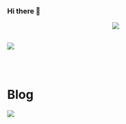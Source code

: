 ### Hi there 👋


<!-- 헤더 -->
<div align="center">
  <img src="https://capsule-render.vercel.app/api?type=waving&color=timeGradient&height=300&section=header&text=SsangSoo%20&fontSize=90">
</div>

<br>


  <img src="https://velog.velcdn.com/images/tjdtn4484/post/21c08eef-d5ae-4af6-b896-288c67680900/image.PNG"> <br> 
<!--  Ha~ Ha~ Ha~ <br> -->
</span>
</div>


<br><br>

<!-- 스택 -->
<div align="left">
<!-- <h1>Stack</h1>  -->
<!-- 언어 -->
<!--   <img src="https://img.shields.io/badge/HTML5-E34F26?style=for-the-badge&logo=html5&logoColor=white"> -->
<!--   <img src="https://img.shields.io/badge/CSS3-1572B6?style=for-the-badge&logo=css3&logoColor=white"> <br> -->
<!--   <img src="https://img.shields.io/badge/JAVA-1E8CBE?style=for-the-badge&logo=Java&logoColor=white"><br> -->

<!-- 프레임워크 -->

<!--  <img src="https://img.shields.io/badge/Spring-6DB33F?style=for-the-badge&logo=Spring&logoColor=white"> -->
<!--   <img src="https://img.shields.io/badge/SpringBoot-6DB33F?style=for-the-badge&logo=Spring Boot&logoColor=white"> -->
<!--   <img src="https://img.shields.io/badge/Spring Security-6DB33F?style=for-the-badge&logo=Spring Security&logoColor=white">  -->

<!-- JPA -->  
<!-- <img src="https://img.shields.io/badge/JPA-06AC38?style=for-the-badge&logo=JPA&logoColor=white"> -->
<!-- DB --> 
<!-- <img src="https://img.shields.io/badge/MySql-4479A1?style=for-the-badge&logo=MySQL&logoColor=white"> <br> -->
<!-- AWS -->  
<!-- <img src="https://img.shields.io/badge/Amazon EC2-FF9900?style=for-the-badge&logo=amazonec2&logoColor=white"> -->
<!-- <img src="https://img.shields.io/badge/Amazon RDS-527FFF?style=for-the-badge&logo=amazonrds&logoColor=white"> -->
<!-- Deploy -->
<!-- <img src="https://img.shields.io/badge/GitHub Actions-2088FF?style=for-the-badge&logo=githubactions&logoColor=white"> <br>
<!-- tool -->
<!--  <img src="https://img.shields.io/badge/Notion-000000?style=for-the-badge&logo=Notion&logoColor=white"> --> 
<!--   <img src="https://img.shields.io/badge/intellijidea-000000?style=for-the-badge&logo=intellijidea&logoColor=white"> <br> -->
</div


<!-- 블로그 -->
<div align="left">
<h1>Blog</h1> 
<a href="https://ssangsu.tistory.com/" target="_blank"><img src="https://img.shields.io/badge/tistory-000000?style=for-the-badge&logo=tistory&logoColor=white"/></a>
</div>


 <!-- 깃허브 상태  -->
<!-- <div align="left">
  <img src="https://github-readme-stats.vercel.app/api?username=SsangSoo&show_icons=true&theme=radical">
</div>


